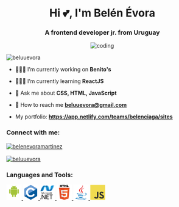 <h1 align="center">Hi 💕, I'm Belén Évora</h1>
<h3 align="center"> A frontend developer jr. from Uruguay</h3>

<p align= "center"> 
  <img src= "https://user-images.githubusercontent.com/74038190/248884004-af212da4-8588-4d7c-8400-16e56f2746a0.gif" alt="coding" width="500px">

<p align="left"> <img src="https://komarev.com/ghpvc/?username=beluuevora&label=Profile%20views&color=0e75b6&style=flat" alt="beluuevora" /> </p>

- 👩🏻‍💻 I’m currently working on **Benito's**

- 🙇🏻‍♀️ I’m currently learning **ReactJS**

- 💬 Ask me about **CSS, HTML, JavaScript**

- 💌 How to reach me **beluuevora@gmail.com**

- My portfolio: **https://app.netlify.com/teams/belenciaga/sites**

<h3 align="left">Connect with me:</h3>
<p align="left">
<a href="https://linkedin.com/in/belenevoramartinez" target="blank"><img align="center" src="https://raw.githubusercontent.com/rahuldkjain/github-profile-readme-generator/master/src/images/icons/Social/linked-in-alt.svg" alt="belenevoramartinez" height="30" width="40" /></a>
  
<a href="https://instagram.com/beluuevora" target="blank"><img align="center" src="https://raw.githubusercontent.com/rahuldkjain/github-profile-readme-generator/master/src/images/icons/Social/instagram.svg" alt="beluuevora" height="30" width="40" /></a>
</p>

<h3 align="left">Languages and Tools:</h3>
<p align="left"> <a href="https://developer.android.com" target="_blank" rel="noreferrer"> <img src="https://raw.githubusercontent.com/devicons/devicon/master/icons/android/android-original-wordmark.svg" alt="android" width="40" height="40"/> </a> <a href="https://www.cprogramming.com/" target="_blank" rel="noreferrer"> <img src="https://raw.githubusercontent.com/devicons/devicon/master/icons/c/c-original.svg" alt="c" width="40" height="40"/> </a> <a href="https://dotnet.microsoft.com/" target="_blank" rel="noreferrer"> <img src="https://raw.githubusercontent.com/devicons/devicon/master/icons/dot-net/dot-net-original-wordmark.svg" alt="dotnet" width="40" height="40"/> </a> <a href="https://www.w3.org/html/" target="_blank" rel="noreferrer"> <img src="https://raw.githubusercontent.com/devicons/devicon/master/icons/html5/html5-original-wordmark.svg" alt="html5" width="40" height="40"/> </a> <a href="https://www.java.com" target="_blank" rel="noreferrer"> <img src="https://raw.githubusercontent.com/devicons/devicon/master/icons/java/java-original.svg" alt="java" width="40" height="40"/> </a> <a href="https://developer.mozilla.org/en-US/docs/Web/JavaScript" target="_blank" rel="noreferrer"> <img src="https://raw.githubusercontent.com/devicons/devicon/master/icons/javascript/javascript-original.svg" alt="javascript" width="40" height="40"/> </a> <a href="https://www.linux.org/" target="_blank" rel="noreferrer"> <img src="https://raw.githubusercontent.com/devicons/devic
